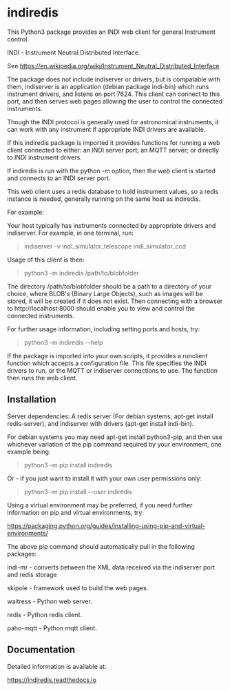 # indiredis


This Python3 package provides an INDI web client for general Instrument control.

INDI - Instrument Neutral Distributed Interface.

See https://en.wikipedia.org/wiki/Instrument_Neutral_Distributed_Interface

The package does not include indiserver or drivers, but is compatable with them, indiserver is an application (debian package indi-bin) which runs instrument drivers, and listens on port 7624. This client can connect to this port, and then serves web pages allowing the user to control the connected instruments.

Though the INDI protocol is generally used for astronomical instruments, it can work with any instrument if appropriate INDI drivers are available.

If this indiredis package is imported it provides functions for running a web client connected to either: an INDI server port; an MQTT server; or directly to INDI instrument drivers.

If indiredis is run with the python -m option, then the web client is started and connects to an INDI server port.

This web client uses a redis database to hold instrument values, so a redis instance is needed, generally running on the same host as indiredis.

 For example:

Your host typically has instruments connected by appropriate drivers and indiserver. For example, in one terminal, run:

> indiserver -v indi_simulator_telescope indi_simulator_ccd

Usage of this client is then:

> python3 -m indiredis /path/to/blobfolder

The directory /path/to/blobfolder should be a path to a directory of your choice, where BLOB's (Binary Large Objects), such as images will be stored, it will be created if it does not exist. Then connecting with a browser to http://localhost:8000 should enable you to view and control the connected instruments.

For further usage information, including setting ports and hosts, try:

> python3 -m indiredis --help

If the package is imported into your own scripts, it provides a runclient function which accepts a configuration file. This file specifies the INDI drivers to run, or the MQTT or indiserver connections to use. The function then runs the web client.


## Installation

Server dependencies: A redis server (For debian systems; apt-get install redis-server), and indiserver with drivers (apt-get install indi-bin).

For debian systems you may need apt-get install python3-pip, and then use whichever variation of the pip command required by your environment, one example being:

> python3 -m pip install indiredis

Or - if you just want to install it with your own user permissions only:

> python3 -m pip install --user indiredis

Using a virtual environment may be preferred, if you need further information on pip and virtual environments, try:

https://packaging.python.org/guides/installing-using-pip-and-virtual-environments/

The above pip command should automatically pull in the following packages:

indi-mr - converts between the XML data received via the indiserver port and redis storage

skipole - framework used to build the web pages.

waitress - Python web server.

redis - Python redis client.

paho-mqtt - Python mqtt client.


## Documentation

Detailed information is available at:

https://indiredis.readthedocs.io
